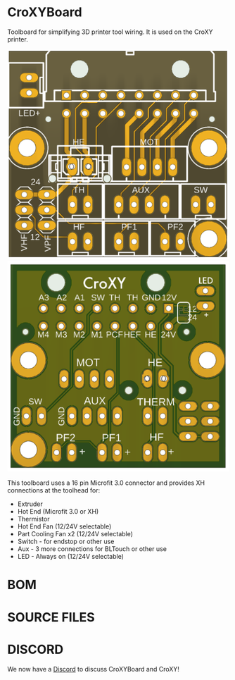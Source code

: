 # CroXYBoard
Toolboard for simplifying 3D printer tool wiring.  It is used on the CroXY printer.

![front](https://github.com/CroXY3D/CroXYBoard/blob/main/images/front.png?raw=true)
![back](https://github.com/CroXY3D/CroXYBoard/blob/main/images/back.png?raw=true)

This toolboard uses a 16 pin Microfit 3.0 connector and provides XH connections at the toolhead for:
* Extruder
* Hot End (Microfit 3.0 or XH)
* Thermistor
* Hot End Fan (12/24V selectable)
* Part Cooling Fan x2 (12/24V selectable)
* Switch - for endstop or other use
* Aux - 3 more connections for BLTouch or other use
* LED - Always on (12/24V selectable) 

# BOM  

# SOURCE FILES



# DISCORD
We now have a [Discord](https://discord.gg/ryj6wyx) to discuss CroXYBoard and CroXY!  
  


